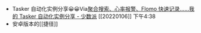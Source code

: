 -  Tasker 自动化实例分享😀😀Via[聚合搜索、心率报警、Flomo 快速记录……我的 Tasker 自动化实例分享 - 少数派](https://sspai.com/post/66424) [[20220106]] 下午4:38
- 安卓版本的[[捷径]]
